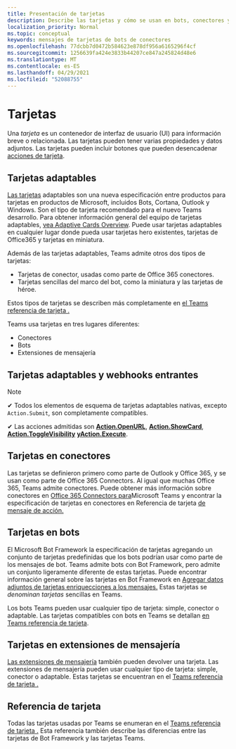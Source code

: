 ```yaml
---
title: Presentación de tarjetas
description: Describe las tarjetas y cómo se usan en bots, conectores y extensiones de mensajería
localization_priority: Normal
ms.topic: conceptual
keywords: mensajes de tarjetas de bots de conectores
ms.openlocfilehash: 77dcbb7d0472b584623e878df956a6165296f4cf
ms.sourcegitcommit: 1256639fa424e3833b44207ce847a245824d48e6
ms.translationtype: MT
ms.contentlocale: es-ES
ms.lasthandoff: 04/29/2021
ms.locfileid: "52088755"
---
```

# <a name="cards"></a>Tarjetas

Una *tarjeta* es un contenedor de interfaz de usuario (UI) para información breve o relacionada. Las tarjetas pueden tener varias propiedades y datos adjuntos. Las tarjetas pueden incluir botones que pueden desencadenar [acciones de tarjeta](~/task-modules-and-cards/cards/cards-actions.md).

## <a name="adaptive-cards"></a>Tarjetas adaptables

[Las tarjetas](~/task-modules-and-cards/cards/cards-reference.md#adaptive-card) adaptables son una nueva especificación entre productos para tarjetas en productos de Microsoft, incluidos Bots, Cortana, Outlook y Windows. Son el tipo de tarjeta recomendado para el nuevo Teams desarrollo. Para obtener información general del equipo de tarjetas adaptables, [vea Adaptive Cards Overview](/adaptive-cards). Puede usar tarjetas adaptables en cualquier lugar donde pueda usar tarjetas hero existentes, tarjetas de Office365 y tarjetas en miniatura.

Además de las tarjetas adaptables, Teams admite otros dos tipos de tarjetas:

* Tarjetas de conector, usadas como parte de Office 365 conectores.
* Tarjetas sencillas del marco del bot, como la miniatura y las tarjetas de héroe.

Estos tipos de tarjetas se describen más completamente en [el Teams referencia de tarjeta .](~/task-modules-and-cards/cards/cards-reference.md)

Teams usa tarjetas en tres lugares diferentes:

* Conectores
* Bots
* Extensiones de mensajería

## <a name="adaptive-cards-and-incoming-webhooks"></a>Tarjetas adaptables y webhooks entrantes

> [!NOTE]
>
> ✔ Todos los elementos de esquema de tarjetas adaptables nativas, excepto `Action.Submit`, son completamente compatibles.
>
> ✔ Las acciones admitidas son [**Action.OpenURL**](https://adaptivecards.io/explorer/Action.OpenUrl.html), [**Action.ShowCard**](https://adaptivecards.io/explorer/Action.ShowCard.html), [**Action.ToggleVisibility**](https://adaptivecards.io/explorer/Action.ToggleVisibility.html) [**yAction.Execute**](https://docs.microsoft.com/adaptive-cards/authoring-cards/universal-action-model#actionexecute).

## <a name="cards-in-connectors"></a>Tarjetas en conectores

Las tarjetas se definieron primero como parte de Outlook y Office 365, y se usan como parte de Office 365 Connectors. Al igual que muchas Office 365, Teams admite conectores. Puede obtener más información sobre conectores en [Office 365 Connectors para](~/webhooks-and-connectors/what-are-webhooks-and-connectors.md)Microsoft Teams y encontrar la especificación de tarjetas en conectores en Referencia de tarjeta [de mensaje de acción.](/outlook/actionable-messages/card-reference)

## <a name="cards-in-bots"></a>Tarjetas en bots

El Microsoft Bot Framework la especificación de tarjetas agregando un conjunto de tarjetas predefinidas que los bots podrían usar como parte de los mensajes de bot. Teams admite bots con Bot Framework, pero admite un conjunto ligeramente diferente de estas tarjetas. Puede encontrar información general sobre las tarjetas en Bot Framework en [Agregar datos adjuntos de tarjetas enriquecciones a los mensajes.](/bot-framework/nodejs/bot-builder-nodejs-send-rich-cards) Estas tarjetas se *denominan tarjetas* sencillas en Teams.

Los bots Teams pueden usar cualquier tipo de tarjeta: simple, conector o adaptable. Las tarjetas compatibles con bots en Teams se detallan [en Teams referencia de tarjeta](~/task-modules-and-cards/cards/cards-reference.md).  

## <a name="cards-in-messaging-extensions"></a>Tarjetas en extensiones de mensajería

[Las extensiones de mensajería](~/messaging-extensions/what-are-messaging-extensions.md) también pueden devolver una tarjeta. Las extensiones de mensajería pueden usar cualquier tipo de tarjeta: simple, conector o adaptable. Estas tarjetas se encuentran en el [Teams referencia de tarjeta .](~/task-modules-and-cards/cards/cards-reference.md)

## <a name="card-reference"></a>Referencia de tarjeta

Todas las tarjetas usadas por Teams se enumeran en el [Teams referencia de tarjeta .](~/task-modules-and-cards/cards/cards-reference.md) Esta referencia también describe las diferencias entre las tarjetas de Bot Framework y las tarjetas Teams.
